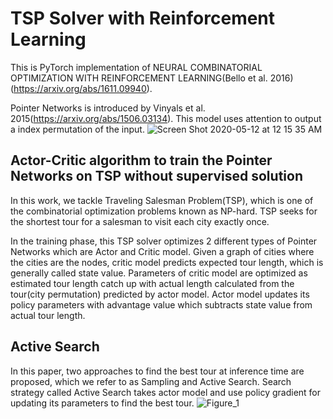 # TSP Solver with Reinforcement Learning 
This is PyTorch implementation of NEURAL COMBINATORIAL OPTIMIZATION WITH REINFORCEMENT LEARNING(Bello et al. 2016)(https://arxiv.org/abs/1611.09940).

Pointer Networks is introduced by Vinyals et al. 2015(https://arxiv.org/abs/1506.03134). This model uses attention to output a index permutation of the input.
![Screen Shot 2020-05-12 at 12 15 35 AM](https://user-images.githubusercontent.com/51239551/81578424-bf082f80-93e5-11ea-812a-914c9046587a.png)

## Actor-Critic algorithm to train the Pointer Networks on TSP without supervised solution
In this work, we tackle Traveling Salesman Problem(TSP), which is one of the combinatorial optimization problems known as NP-hard. TSP seeks for the shortest tour for a salesman to visit each city exactly once.

In the training phase, this TSP solver optimizes 2 different types of Pointer Networks which are Actor and Critic model. Given a graph of cities where the cities are the nodes, critic model predicts expected tour length, which is generally called state value. Parameters of critic model are optimized as estimated tour length catch up with actual length calculated from the tour(city permutation) predicted by actor model. Actor model updates its policy parameters with advantage value which subtracts state value from actual tour length.

## Active Search
In this paper, two approaches to find the best tour at inference time are proposed, which we refer to as Sampling and Active Search. Search strategy called Active Search takes actor model and use policy gradient for updating its parameters to find the best tour.
![Figure_1](https://user-images.githubusercontent.com/51239551/81577550-8451c780-93e4-11ea-8ab3-3b412caf1fcb.png)
